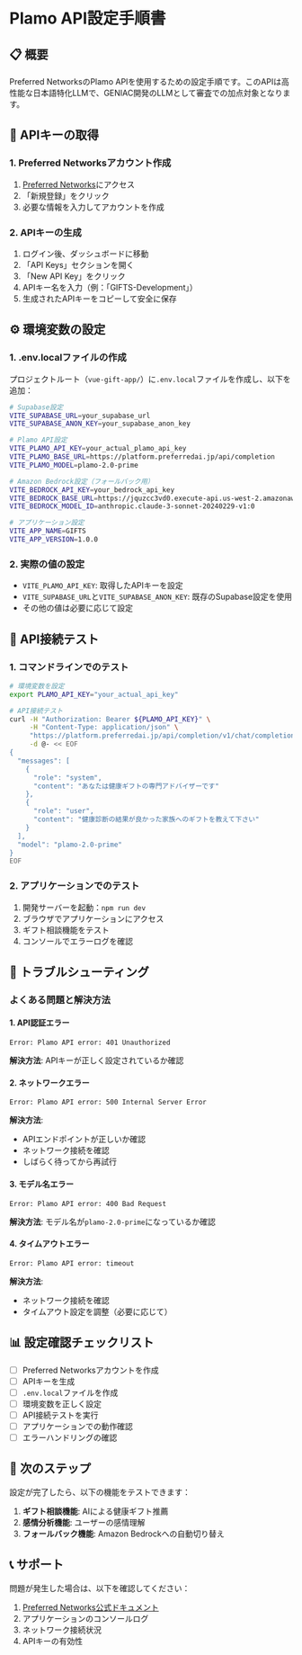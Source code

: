 # Plamo API設定手順書

## 📋 概要

Preferred NetworksのPlamo APIを使用するための設定手順です。このAPIは高性能な日本語特化LLMで、GENIAC開発のLLMとして審査での加点対象となります。

## 🔑 APIキーの取得

### 1. Preferred Networksアカウント作成
1. [Preferred Networks](https://platform.preferredai.jp/)にアクセス
2. 「新規登録」をクリック
3. 必要な情報を入力してアカウントを作成

### 2. APIキーの生成
1. ログイン後、ダッシュボードに移動
2. 「API Keys」セクションを開く
3. 「New API Key」をクリック
4. APIキー名を入力（例：「GIFTS-Development」）
5. 生成されたAPIキーをコピーして安全に保存

## ⚙️ 環境変数の設定

### 1. .env.localファイルの作成
プロジェクトルート（`vue-gift-app/`）に`.env.local`ファイルを作成し、以下を追加：

```bash
# Supabase設定
VITE_SUPABASE_URL=your_supabase_url
VITE_SUPABASE_ANON_KEY=your_supabase_anon_key

# Plamo API設定
VITE_PLAMO_API_KEY=your_actual_plamo_api_key
VITE_PLAMO_BASE_URL=https://platform.preferredai.jp/api/completion
VITE_PLAMO_MODEL=plamo-2.0-prime

# Amazon Bedrock設定（フォールバック用）
VITE_BEDROCK_API_KEY=your_bedrock_api_key
VITE_BEDROCK_BASE_URL=https://jquzcc3vd0.execute-api.us-west-2.amazonaws.com/prod
VITE_BEDROCK_MODEL_ID=anthropic.claude-3-sonnet-20240229-v1:0

# アプリケーション設定
VITE_APP_NAME=GIFTS
VITE_APP_VERSION=1.0.0
```

### 2. 実際の値の設定
- `VITE_PLAMO_API_KEY`: 取得したAPIキーを設定
- `VITE_SUPABASE_URL`と`VITE_SUPABASE_ANON_KEY`: 既存のSupabase設定を使用
- その他の値は必要に応じて設定

## 🧪 API接続テスト

### 1. コマンドラインでのテスト
```bash
# 環境変数を設定
export PLAMO_API_KEY="your_actual_api_key"

# API接続テスト
curl -H "Authorization: Bearer ${PLAMO_API_KEY}" \
     -H "Content-Type: application/json" \
     "https://platform.preferredai.jp/api/completion/v1/chat/completions" \
     -d @- << EOF
{
  "messages": [
    {
      "role": "system",
      "content": "あなたは健康ギフトの専門アドバイザーです"
    },
    {
      "role": "user",
      "content": "健康診断の結果が良かった家族へのギフトを教えて下さい"
    }
  ],
  "model": "plamo-2.0-prime"
}
EOF
```

### 2. アプリケーションでのテスト
1. 開発サーバーを起動：`npm run dev`
2. ブラウザでアプリケーションにアクセス
3. ギフト相談機能をテスト
4. コンソールでエラーログを確認

## 🔧 トラブルシューティング

### よくある問題と解決方法

#### 1. API認証エラー
```
Error: Plamo API error: 401 Unauthorized
```
**解決方法**: APIキーが正しく設定されているか確認

#### 2. ネットワークエラー
```
Error: Plamo API error: 500 Internal Server Error
```
**解決方法**: 
- APIエンドポイントが正しいか確認
- ネットワーク接続を確認
- しばらく待ってから再試行

#### 3. モデル名エラー
```
Error: Plamo API error: 400 Bad Request
```
**解決方法**: モデル名が`plamo-2.0-prime`になっているか確認

#### 4. タイムアウトエラー
```
Error: Plamo API error: timeout
```
**解決方法**: 
- ネットワーク接続を確認
- タイムアウト設定を調整（必要に応じて）

## 📊 設定確認チェックリスト

- [ ] Preferred Networksアカウントを作成
- [ ] APIキーを生成
- [ ] `.env.local`ファイルを作成
- [ ] 環境変数を正しく設定
- [ ] API接続テストを実行
- [ ] アプリケーションでの動作確認
- [ ] エラーハンドリングの確認

## 🚀 次のステップ

設定が完了したら、以下の機能をテストできます：

1. **ギフト相談機能**: AIによる健康ギフト推薦
2. **感情分析機能**: ユーザーの感情理解
3. **フォールバック機能**: Amazon Bedrockへの自動切り替え

## 📞 サポート

問題が発生した場合は、以下を確認してください：

1. [Preferred Networks公式ドキュメント](https://platform.preferredai.jp/docs)
2. アプリケーションのコンソールログ
3. ネットワーク接続状況
4. APIキーの有効性 